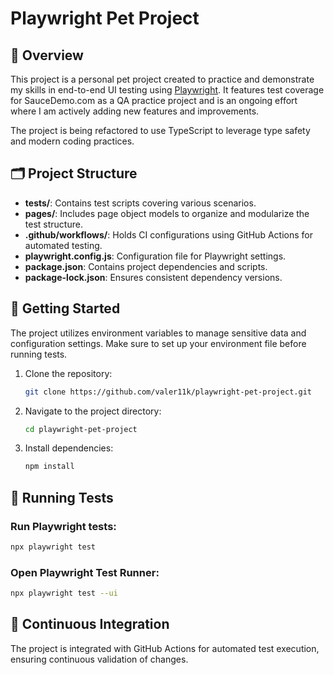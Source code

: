 # Playwright Pet Project

## 🌟 Overview
This project is a personal pet project created to practice and demonstrate my skills in end-to-end UI testing using [Playwright](https://playwright.dev/). It features test coverage for SauceDemo.com as a QA practice project and is an ongoing effort where I am actively adding new features and improvements.

The project is being refactored to use TypeScript to leverage type safety and modern coding practices.

## 🗂 Project Structure
- **tests/**: Contains test scripts covering various scenarios.
- **pages/**: Includes page object models to organize and modularize the test structure.
- **.github/workflows/**: Holds CI configurations using GitHub Actions for automated testing.
- **playwright.config.js**: Configuration file for Playwright settings.
- **package.json**: Contains project dependencies and scripts.
- **package-lock.json**: Ensures consistent dependency versions.

## 🚀 Getting Started
The project utilizes environment variables to manage sensitive data and configuration settings. Make sure to set up your environment file before running tests.

1. Clone the repository:
   ```bash
   git clone https://github.com/valer11k/playwright-pet-project.git
   ```

2. Navigate to the project directory:
   ```bash
   cd playwright-pet-project
   ```

3. Install dependencies:
   ```bash
   npm install
   ```

## 🧪 Running Tests

### Run Playwright tests:
```bash
npx playwright test
```

### Open Playwright Test Runner:
```bash
npx playwright test --ui
```

## 🤖 Continuous Integration
The project is integrated with GitHub Actions for automated test execution, ensuring continuous validation of changes.
